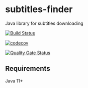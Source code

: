 # subtitles-finder
Java library for subtitles downloading

[![Build Status](https://travis-ci.org/mozvip/subtitles-finder.svg?branch=master)](https://travis-ci.org/mozvip/subtitles-finder)

[![codecov](https://codecov.io/gh/mozvip/subtitles-finder/branch/master/graph/badge.svg)](https://codecov.io/gh/mozvip/subtitles-finder)

[![Quality Gate Status](https://sonarcloud.io/api/project_badges/measure?project=com.github.mozvip%3Asubtitles-finder&metric=alert_status)](https://sonarcloud.io/dashboard?id=com.github.mozvip%3Asubtitles-finder)

## Requirements

Java 11+

